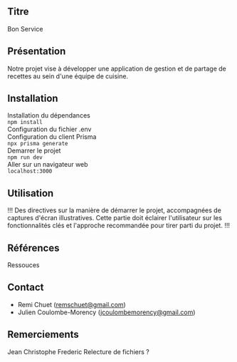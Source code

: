 ## Titre 
Bon Service

## Présentation
Notre projet vise à développer une application de gestion et de partage de recettes au sein d'une équipe de cuisine.

## Installation
Installation du dépendances <br>
``` npm install ``` <br>
Configuration du fichier .env<br>
Configuration du client Prisma<br>
``` npx prisma generate ```<br>
Demarrer le projet<br>
``` npm run dev ```<br>
Aller sur un navigateur web<br>
```localhost:3000```<br>

## Utilisation
!!! Des directives sur la manière de démarrer le projet, accompagnées de captures d'écran
illustratives. Cette partie doit éclairer l'utilisateur sur les fonctionnalités clés et l'approche
recommandée pour tirer parti du projet. !!! 

## Références
Ressouces


## Contact
- Remi Chuet (remschuet@gmail.com)
- Julien Coulombe-Morency (jcoulombemorency@gmail.com)

## Remerciements
Jean Christophe
Frederic 
Relecture de fichiers ?
